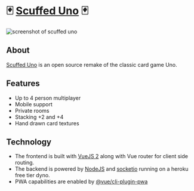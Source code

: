 # 🃏 [Scuffed Uno](https://scuffeduno.online) 🃏

![screenshot of scuffed uno](https://raw.githubusercontent.com/freddie-nelson/uno/main/screenshot.png)

## About

[Scuffed Uno](https://scuffeduno.online) is an open source remake of the classic card game Uno.

## Features

- Up to 4 person multiplayer
- Mobile support
- Private rooms
- Stacking +2 and +4
- Hand drawn card textures

## Technology

- The frontend is built with [VueJS 2](https://vuejs.org/) along with Vue router for client side routing. 
- The backend is powered by [NodeJS](https://nodejs.org/en/) and [socketio](https://socket.io/) running on a heroku free tier dyno.  
- PWA capabilities are enabled by [@vue/cli-plugin-pwa](https://cli.vuejs.org/core-plugins/pwa.html)
